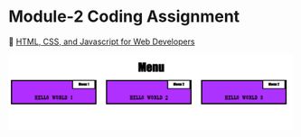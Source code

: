 

# Module-2 Coding Assignment

🔶 <a href="https://www.coursera.org/learn/html-css-javascript-for-web-developers">HTML, CSS, and Javascript for Web Developers</a>

<img src="https://github.com/Vidigal-code/Coursera-Johns-Hopkins-University/blob/master/HTML-CSS-and-Javascript-for-Web-Developers/Module%202%20Coding%20Assignment/Lib/IMG/Module%202%20Coding%20Assignment.png">




